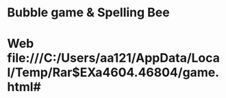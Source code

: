 # Bubble game & Spelling Bee 


# Web file:///C:/Users/aa121/AppData/Local/Temp/Rar$EXa4604.46804/game.html#
